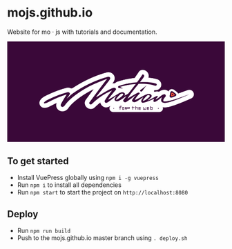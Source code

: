 # mojs.github.io
Website for mo · js with tutorials and documentation.

![mo · js](logo.png "mo · js")

## To get started
* Install VuePress globally using `npm i -g vuepress`
* Run `npm i` to install all dependencies
* Run `npm start` to start the project on `http://localhost:8080`

## Deploy
* Run `npm run build`
* Push to the mojs.github.io master branch using `. deploy.sh`
